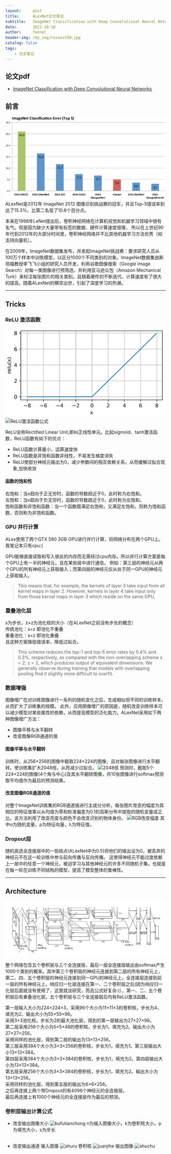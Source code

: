 ```yaml
---
layout:     post
title:      ALexNet论文笔记
subtitle:   ImageNet Classification with Deep Convolutional Neural Networks
date:       2021-10-10
author:     fennel
header-img: /my_img/resnest50.jpg
catalog: false
tags:
    - 论文笔记
---
```



## 论文pdf
- [ImageNet Classification with Deep Convolutional Neural Networks](/paper/ALexNet.pdf)

## 前言
![ImageNet图像识别挑战赛](/my_img/imagenet.png)
ALexNet是2012年 ImageNet 2012 图像识别挑战赛的冠军，并且Top-5错误率到达了15.3%，比第二名低了10.8个百分点。<br>

本来在1998年LeNet提出后，卷积神经网络在计算机视觉和机器学习领域中很有名气。但是因为缺少大量带有标签的数据、硬件计算速度很慢，
所以在上世纪90年代到2012年的大部分时间里，卷积神经网络并不比其他机器学习方法优秀（如支持向量机）。<br>

在2009年，ImageNet数据集发布，并发起ImageNet挑战赛：要求研究人员从100万个样本中训练模型，以区分1000个不同类别的对象。ImageNet数据集由斯坦福教授李飞飞小组的研究人员开发，利用谷歌图像搜索（Google Image Search）对每一类图像进行预筛选，并利用亚马逊众包（Amazon Mechanical Turk）来标注每张图片的相关类别。且随着硬件的不断迭代，计算速度有了很大的提高。随着ALexNet的横空出世，引起了深度学习的热潮。

---

## Tricks

### ReLU 激活函数

![ReLU激活函数](/my_img/relu.png)
![ReLU激活函数公式](https://latex.codecogs.com/png.image?\dpi{110}&space;ReLU(x)&space;=&space;max(0,&space;x))

ReLU全称Rectified Linear Unit,即纠正线性单元。比起sigmoid、tanh激活函数，ReLU函数有如下的优点：
- ReLU函数计算量小，运算速度快
- ReLU函数是非饱和函数非线性，不易发生梯度消失
- ReLU使部分神经元输出为0，减少参数间的相互依赖关系，从而缓解过拟合现象,加快收敛

#### 函数的饱和性

右饱和：当x趋向于正无穷时，函数的导数趋近于0，此时称为右饱和。<br>
左饱和：当x趋向于负无穷时，函数的导数趋近于0，此时称为左饱和。<br>
饱和函数和非饱和函数：当一个函数既满足右饱和，又满足左饱和，则称为饱和函数，否则称为非饱和函数。<br>

### GPU 并行计算

ALex使用了两个GTX 580 3GB GPU进行并行计算，将网络分布在两个GPU上。我笔记本只有cpu:( <br>

GPU能够直接读取和写入彼此的内存而无需经过cpu内存。所以并行计算方案是每个GPU上有一半的神经元，且在某些层中进行通信。
例如：第三层的神经元从两个GPU的所有神经元上获取输入；而第四层的神经元仅从处于同一GPU的神经元上获取输入。

> This means that, for example, the kernels of layer 3 take input from all kernel maps in layer 2.
However, kernels in layer 4 take input only from those kernel maps in layer 3 which reside on the same GPU.

### 重叠池化层

s为步长，z×z为池化核的大小（在ALexNet之前没有步长的概念）<br>
传统池化：s=z 即池化不重叠<br>
重叠池化：s<z 即池化重叠<br>
且这种方案降低错误率，降低过拟合。

> This scheme reduces the top-1 and top-5 error rates by 0.4% and 0.3%, respectively, as compared with the non-overlapping scheme s = 2; z = 2, which produces output of equivalent dimensions. We generally observe during training that models with overlapping pooling find it slightly more difficult to overfit.

### 数据增强

图像增广在对训练图像进行一系列的随机变化之后，生成相似但不同的训练样本，从而扩大了训练集的规模。
此外，应用图像增广的原因是，随机改变训练样本可以减少模型对某些属性的依赖，从而提高模型的泛化能力。ALexNet采用如下两种图像增广方法：
- 图像平移与水平翻转
- 改变图像RGB通道的值

#### 图像平移与水平翻转

训练时，从256×256的图像中截取224×224的图像，且对每张图像进行水平翻转。使训练集扩大2048倍，从而减少过拟合。
![2048倍](https://latex.codecogs.com/png.image?\dpi{110}&space;(256-224)^2*2&space;=&space;2048)
预测时，截取5个224×224的图像(4个角与中心)及其水平翻转图像，共10张图像进行softmax预测取平均值作为最后的预测结果。

#### 改变图像RGB通道的值

对整个ImageNet训练集的RGB通道值进行主成分分析，每张图片改变的幅度为其相应的特征值乘以从均值为零和标准偏差为0.1的高斯分布中提取的随机变量成正比。该方法利用了改变亮度与颜色不会改变识别的物体身份。
![RGB改变幅度](https://latex.codecogs.com/png.image?\dpi{100}&space;[p_1,&space;p_2,&space;p_3][\alpha_1\lambda_1,&space;\alpha_2\lambda_2,&space;\alpha_3\lambda_3]^T)
其中α为随机变量，p为特征向量，λ为特征值。

### Dropout层

随机挑选全连接层中的一些结点(ALexNet中为0.5)将他们的输出设为0，被丢弃的神经元不在这一轮训练中参与前向传播与反向传播。
这使得神经元不能过度依赖上一层中的任意一个神经元，被迫学习与其他神经元的许多不同随机子集。也就是在每一轮在训练不同结构的模型，提高了模型整体的鲁棒性。

---

## Architecture

![alexnetarchitecture](/my_img/alexnetarchitecture.png)

整个网络包含五个卷积层与三个全连接层，最后一层全连接层输出由softmax产生1000个类别的概率。其中第三个卷积层的神经元连接到第二层的所有神经元上，第二、四、五个卷积层的神经元连接到同一GPU的神经元上，全连接层连接到前一层的所有神经元上。响应归一化层连接在第一、二个卷积层之后(因为响应归一化层后面就没有使用了，这里就没研究，而且公式好复杂:(），第一、二、五个卷积层后有重叠池化层，五个卷积层与三个全连接层后均有ReLU激活函数。<br>

第一层输入大小为224×224×3，采用96个大小为11×11×3的卷积核，步长为4，填充为2。输出大小为55×55×96。<br>
采用3×3池化核，步长为2的最大池化层，得到的第一层输出为27×27×96。<br>
第二层采用256个大小为5×5×48的卷积核，步长为1，填充为2。输出大小为27×27×256。<br>
采用同样的池化层，得到第二层的输出为13×13×256。<br>
第三层采用384个大小为3×3×256的卷积核，步长为1，填充为1。第三层输出大小13×13×384。<br>
第四层采用384个大小为3×3×384的卷积核，步长为1，填充为2。第四层输出大小为13×13×384。<br>
第五层采用256个大小为3×3×384的卷积核，步长为1，填充为2。输出大小为13×13×256。<br>
采用同样的池化层，得到第五层的输出为6×6×256。<br>
之后再连接上两个带Dropout的有4096个神经元的全连接层。<br>
最后再连接上有1000个神经元的全连接层作为最后的预测。<br>

### 卷积层输出计算公式

- 改变输出图像大小
![bufutianchong](https://latex.codecogs.com/png.image?\dpi{100}&space;\left&space;\lfloor&space;(n_h-k_h&plus;p_h&plus;s_h)/s_h\right&space;\rfloor*\left&space;\lfloor&space;(n_w-k_w&plus;p_w&plus;s_w)/s_w\right&space;\rfloor&space;)
n为输入图像大小，k为卷积核大小，p为填充大小，s为步长<br><br>

- 改变输出通道
输入图像
![shuru](https://latex.codecogs.com/png.image?\dpi{100}&space;c_i*h*w&space;)
卷积核
![juanjihe](https://latex.codecogs.com/png.image?\dpi{100}&space;c_o*c_i*h*w&space;)
输出图像
![shuchu](https://latex.codecogs.com/png.image?\dpi{100}&space;c_o*h*w&space;)
